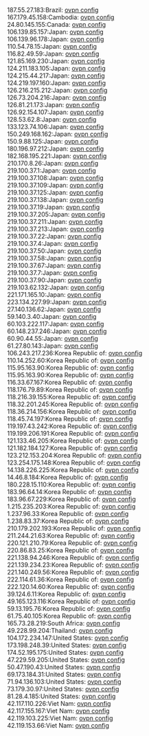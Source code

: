 187.55.27.183:Brazil: [ovpn config](vpn/187_55_27_183.ovpn)  
167.179.45.158:Cambodia: [ovpn config](vpn/167_179_45_158.ovpn)  
24.80.145.155:Canada: [ovpn config](vpn/24_80_145_155.ovpn)  
106.139.85.157:Japan: [ovpn config](vpn/106_139_85_157.ovpn)  
106.139.96.178:Japan: [ovpn config](vpn/106_139_96_178.ovpn)  
110.54.78.15:Japan: [ovpn config](vpn/110_54_78_15.ovpn)  
116.82.49.59:Japan: [ovpn config](vpn/116_82_49_59.ovpn)  
121.85.169.230:Japan: [ovpn config](vpn/121_85_169_230.ovpn)  
124.211.183.105:Japan: [ovpn config](vpn/124_211_183_105.ovpn)  
124.215.44.217:Japan: [ovpn config](vpn/124_215_44_217.ovpn)  
124.219.197.160:Japan: [ovpn config](vpn/124_219_197_160.ovpn)  
126.216.215.212:Japan: [ovpn config](vpn/126_216_215_212.ovpn)  
126.73.204.216:Japan: [ovpn config](vpn/126_73_204_216.ovpn)  
126.81.21.173:Japan: [ovpn config](vpn/126_81_21_173.ovpn)  
126.92.154.107:Japan: [ovpn config](vpn/126_92_154_107.ovpn)  
128.53.62.8:Japan: [ovpn config](vpn/128_53_62_8.ovpn)  
133.123.74.106:Japan: [ovpn config](vpn/133_123_74_106.ovpn)  
150.249.168.162:Japan: [ovpn config](vpn/150_249_168_162.ovpn)  
150.9.88.125:Japan: [ovpn config](vpn/150_9_88_125.ovpn)  
180.196.97.212:Japan: [ovpn config](vpn/180_196_97_212.ovpn)  
182.168.195.221:Japan: [ovpn config](vpn/182_168_195_221.ovpn)  
210.170.8.26:Japan: [ovpn config](vpn/210_170_8_26.ovpn)  
219.100.37.1:Japan: [ovpn config](vpn/219_100_37_1.ovpn)  
219.100.37.108:Japan: [ovpn config](vpn/219_100_37_108.ovpn)  
219.100.37.109:Japan: [ovpn config](vpn/219_100_37_109.ovpn)  
219.100.37.125:Japan: [ovpn config](vpn/219_100_37_125.ovpn)  
219.100.37.138:Japan: [ovpn config](vpn/219_100_37_138.ovpn)  
219.100.37.19:Japan: [ovpn config](vpn/219_100_37_19.ovpn)  
219.100.37.205:Japan: [ovpn config](vpn/219_100_37_205.ovpn)  
219.100.37.211:Japan: [ovpn config](vpn/219_100_37_211.ovpn)  
219.100.37.213:Japan: [ovpn config](vpn/219_100_37_213.ovpn)  
219.100.37.22:Japan: [ovpn config](vpn/219_100_37_22.ovpn)  
219.100.37.4:Japan: [ovpn config](vpn/219_100_37_4.ovpn)  
219.100.37.50:Japan: [ovpn config](vpn/219_100_37_50.ovpn)  
219.100.37.58:Japan: [ovpn config](vpn/219_100_37_58.ovpn)  
219.100.37.67:Japan: [ovpn config](vpn/219_100_37_67.ovpn)  
219.100.37.7:Japan: [ovpn config](vpn/219_100_37_7.ovpn)  
219.100.37.90:Japan: [ovpn config](vpn/219_100_37_90.ovpn)  
219.103.62.132:Japan: [ovpn config](vpn/219_103_62_132.ovpn)  
221.171.165.10:Japan: [ovpn config](vpn/221_171_165_10.ovpn)  
223.134.227.99:Japan: [ovpn config](vpn/223_134_227_99.ovpn)  
27.140.136.62:Japan: [ovpn config](vpn/27_140_136_62.ovpn)  
59.140.3.40:Japan: [ovpn config](vpn/59_140_3_40.ovpn)  
60.103.222.117:Japan: [ovpn config](vpn/60_103_222_117.ovpn)  
60.148.237.246:Japan: [ovpn config](vpn/60_148_237_246.ovpn)  
60.90.44.55:Japan: [ovpn config](vpn/60_90_44_55.ovpn)  
61.27.80.143:Japan: [ovpn config](vpn/61_27_80_143.ovpn)  
106.243.217.236:Korea Republic of: [ovpn config](vpn/106_243_217_236.ovpn)  
110.14.252.60:Korea Republic of: [ovpn config](vpn/110_14_252_60.ovpn)  
115.95.163.90:Korea Republic of: [ovpn config](vpn/115_95_163_90.ovpn)  
115.95.163.90:Korea Republic of: [ovpn config](vpn/115_95_163_90.ovpn)  
116.33.67.167:Korea Republic of: [ovpn config](vpn/116_33_67_167.ovpn)  
118.176.79.89:Korea Republic of: [ovpn config](vpn/118_176_79_89.ovpn)  
118.216.39.155:Korea Republic of: [ovpn config](vpn/118_216_39_155.ovpn)  
118.32.201.245:Korea Republic of: [ovpn config](vpn/118_32_201_245.ovpn)  
118.36.214.156:Korea Republic of: [ovpn config](vpn/118_36_214_156.ovpn)  
118.45.74.197:Korea Republic of: [ovpn config](vpn/118_45_74_197.ovpn)  
119.197.43.242:Korea Republic of: [ovpn config](vpn/119_197_43_242.ovpn)  
119.199.206.191:Korea Republic of: [ovpn config](vpn/119_199_206_191.ovpn)  
121.133.46.205:Korea Republic of: [ovpn config](vpn/121_133_46_205.ovpn)  
121.182.184.127:Korea Republic of: [ovpn config](vpn/121_182_184_127.ovpn)  
123.212.153.204:Korea Republic of: [ovpn config](vpn/123_212_153_204.ovpn)  
123.254.175.148:Korea Republic of: [ovpn config](vpn/123_254_175_148.ovpn)  
14.138.226.225:Korea Republic of: [ovpn config](vpn/14_138_226_225.ovpn)  
14.46.8.184:Korea Republic of: [ovpn config](vpn/14_46_8_184.ovpn)  
180.228.15.110:Korea Republic of: [ovpn config](vpn/180_228_15_110.ovpn)  
183.96.64.14:Korea Republic of: [ovpn config](vpn/183_96_64_14.ovpn)  
183.96.67.229:Korea Republic of: [ovpn config](vpn/183_96_67_229.ovpn)  
1.215.235.203:Korea Republic of: [ovpn config](vpn/1_215_235_203.ovpn)  
1.237.96.33:Korea Republic of: [ovpn config](vpn/1_237_96_33.ovpn)  
1.238.83.37:Korea Republic of: [ovpn config](vpn/1_238_83_37.ovpn)  
210.179.202.193:Korea Republic of: [ovpn config](vpn/210_179_202_193.ovpn)  
211.244.21.63:Korea Republic of: [ovpn config](vpn/211_244_21_63.ovpn)  
220.121.210.79:Korea Republic of: [ovpn config](vpn/220_121_210_79.ovpn)  
220.86.83.25:Korea Republic of: [ovpn config](vpn/220_86_83_25.ovpn)  
221.138.94.246:Korea Republic of: [ovpn config](vpn/221_138_94_246.ovpn)  
221.139.234.23:Korea Republic of: [ovpn config](vpn/221_139_234_23.ovpn)  
221.140.249.56:Korea Republic of: [ovpn config](vpn/221_140_249_56.ovpn)  
222.114.61.36:Korea Republic of: [ovpn config](vpn/222_114_61_36.ovpn)  
222.120.14.60:Korea Republic of: [ovpn config](vpn/222_120_14_60.ovpn)  
39.124.6.11:Korea Republic of: [ovpn config](vpn/39_124_6_11.ovpn)  
49.165.123.116:Korea Republic of: [ovpn config](vpn/49_165_123_116.ovpn)  
59.13.195.76:Korea Republic of: [ovpn config](vpn/59_13_195_76.ovpn)  
61.75.40.105:Korea Republic of: [ovpn config](vpn/61_75_40_105.ovpn)  
165.73.28.219:South Africa: [ovpn config](vpn/165_73_28_219.ovpn)  
49.228.99.204:Thailand: [ovpn config](vpn/49_228_99_204.ovpn)  
104.172.234.147:United States: [ovpn config](vpn/104_172_234_147.ovpn)  
173.198.248.39:United States: [ovpn config](vpn/173_198_248_39.ovpn)  
174.52.195.175:United States: [ovpn config](vpn/174_52_195_175.ovpn)  
47.229.59.205:United States: [ovpn config](vpn/47_229_59_205.ovpn)  
50.47.190.43:United States: [ovpn config](vpn/50_47_190_43.ovpn)  
69.173.184.31:United States: [ovpn config](vpn/69_173_184_31.ovpn)  
71.94.136.103:United States: [ovpn config](vpn/71_94_136_103.ovpn)  
73.179.30.97:United States: [ovpn config](vpn/73_179_30_97.ovpn)  
81.28.4.185:United States: [ovpn config](vpn/81_28_4_185.ovpn)  
42.117.110.226:Viet Nam: [ovpn config](vpn/42_117_110_226.ovpn)  
42.117.155.167:Viet Nam: [ovpn config](vpn/42_117_155_167.ovpn)  
42.119.103.225:Viet Nam: [ovpn config](vpn/42_119_103_225.ovpn)  
42.119.153.66:Viet Nam: [ovpn config](vpn/42_119_153_66.ovpn)  
